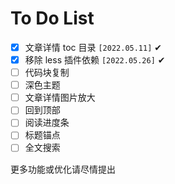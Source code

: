 # To Do List

- [x] 文章详情 toc 目录 `[2022.05.11]` ✔
- [x] 移除 less 插件依赖 `[2022.05.26]` ✔
- [ ] 代码块复制
- [ ] 深色主题
- [ ] 文章详情图片放大
- [ ] 回到顶部
- [ ] 阅读进度条
- [ ] 标题锚点
- [ ] 全文搜索

更多功能或优化请尽情提出